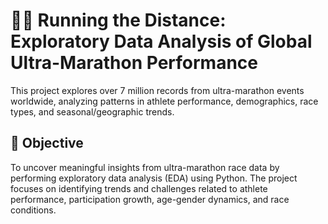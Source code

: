 # 🏃‍♀️ Running the Distance: Exploratory Data Analysis of Global Ultra-Marathon Performance
This project explores over 7 million records from ultra-marathon events worldwide, analyzing patterns in athlete performance, demographics, race types, and seasonal/geographic trends.
## 📌 Objective
To uncover meaningful insights from ultra-marathon race data by performing exploratory data analysis (EDA) using Python. The project focuses on identifying trends and challenges related to athlete performance, participation growth, age-gender dynamics, and race conditions.
